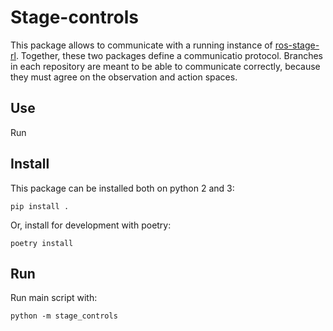 # Stage-controls

This package allows to communicate with a running instance of [ros-stage-rl](https://github.com/cipollone/ros-stage-rl).
Together, these two packages define a communicatio protocol.
Branches in each repository are meant to be able to communicate correctly, because they must
agree on the observation and action spaces.

## Use

Run 


## Install

This package can be installed both on python 2 and 3:

    pip install .

Or, install for development with poetry:

    poetry install


## Run
Run main script with:

    python -m stage_controls
